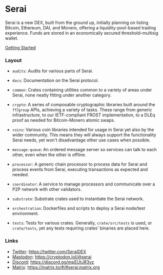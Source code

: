# Serai

Serai is a new DEX, built from the ground up, initially planning on listing
Bitcoin, Ethereum, DAI, and Monero, offering a liquidity-pool-based trading
experience. Funds are stored in an economically secured threshold-multisig
wallet.

[Getting Started](docs/Getting%20Started.md)

### Layout

- `audits`: Audits for various parts of Serai.

- `docs`: Documentation on the Serai protocol.

- `common`: Crates containing utilities common to a variety of areas under
  Serai, none neatly fitting under another category.

- `crypto`: A series of composable cryptographic libraries built around the
  `ff`/`group` APIs, achieving a variety of tasks. These range from generic
  infrastructure, to our IETF-compliant FROST implementation, to a DLEq proof as
  needed for Bitcoin-Monero atomic swaps.

- `coins`: Various coin libraries intended for usage in Serai yet also by the
  wider community. This means they will always support the functionality Serai
  needs, yet won't disadvantage other use cases when possible.

- `message-queue`: An ordered message server so services can talk to each other,
  even when the other is offline.

- `processor`: A generic chain processor to process data for Serai and process
  events from Serai, executing transactions as expected and needed.

- `coordinator`: A service to manage processors and communicate over a P2P
  network with other validators.

- `substrate`: Substrate crates used to instantiate the Serai network.

- `orchestration`: Dockerfiles and scripts to deploy a Serai node/test
  environment.

- `tests`: Tests for various crates. Generally, `crate/src/tests` is used, or
  `crate/tests`, yet any tests requiring crates' binaries are placed here.

### Links

- [Twitter](https://twitter.com/SeraiDEX):         https://twitter.com/SeraiDEX
- [Mastodon](https://cryptodon.lol/@serai):        https://cryptodon.lol/@serai
- [Discord](https://discord.gg/mpEUtJR3vz):        https://discord.gg/mpEUtJR3vz
- [Matrix](https://matrix.to/#/#serai:matrix.org):
https://matrix.to/#/#serai:matrix.org

